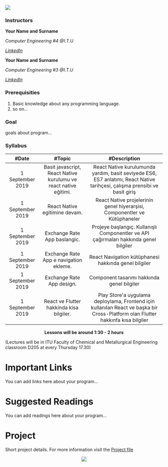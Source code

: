 [![](https://ituacm.com/wp-content/uploads/2017/12/fb-tes-720p-1024x576.png)](https://ituacm.com/wp-content/uploads/2017/12/fb-tes-720p-1024x576.png)

### Instructors

**Your Name and Surname**

*Computer Engineering #4 @I.T.U*

[*LinkedIn*](https://www.linkedin.com/in/)

**Your Name and Surname**

*Computer Engineering #3 @I.T.U*

[*LinkedIn*](https://www.linkedin.com/in/)


### Prerequisities
1. Basic knowledge about any programming language.
2. so on...

### Goal

goals about program...

### Syllabus

|  #Date |  #Topic  | #Description  |
| :------------: | :------------: | :------------: |
| 1 September 2019 | Basit javascript, React Native kurulumu ve react native eğitimi. | React Native kurulumunda yardım, basit seviyede ES6, ES7 anlatımı, React Native tarihçesi, çalışma prensibi ve basit giriş |
| 1 September 2019  | React Native egitimine devam.  | React Native projelerinin genel hiyerarşisi, Componentler ve Kütüphaneler  |
| 1 September 2019  |  Exchange Rate App baslangic.  | Projeye başlangıç. Kullanışlı Componentler ve API çağırmaları hakkında genel bilgiler  |
| 1 September 2019  |  Exchange Rate App e navigation ekleme.  | React Navigation kütüphanesi hakkında genel bilgiler  |
| 1 September 2019  |Exchange Rate App design.  | Component tasarımı hakkında genel bilgiler  |
| 1 September 2019  |  React ve Flutter hakkinda kisa bilgiler. |  Play Store'a uygulama deploylama, Frontend için kullanılan React ve başka bir Cross-Platform olan Flutter hakkınfa kısa bilgiler |


<p align="center"><b>Lessons will be around 1:30 - 2 hours</b></p>

(Lectures will be in ITU Faculty of Chemical and Metallurgical Engineering classroom D205 at every Thursday 17.30)

# Important Links

You can add links here about your program...

# Suggested Readings

You can add readings here about your program...

# Project
Short project details. For more information visit the [Project file](/Project)


<p align="center">
  <a href="//ituacm.com" target="_blank">
    <img src="https://ituacm.com/wp-content/uploads/2017/08/itu-logo.png">
  </a>
</p>
